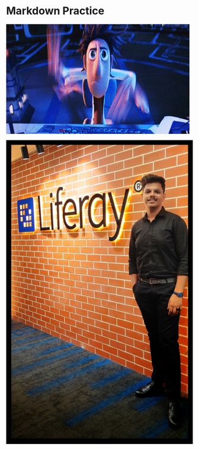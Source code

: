 # Markdown Practice
[![Typing gif](https://raw.githubusercontent.com/tm2582001/tm2582001/main/giphy%20(1).gif)](https://www.w3schools.com/html/html_filepaths.asp)

![Me](./1680759719176.jpeg)
